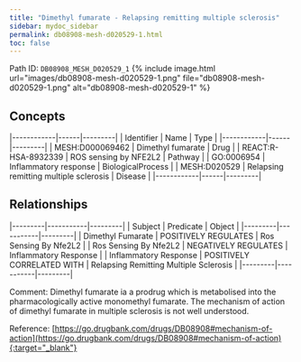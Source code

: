 ```yaml
---
title: "Dimethyl fumarate - Relapsing remitting multiple sclerosis"
sidebar: mydoc_sidebar
permalink: db08908-mesh-d020529-1.html
toc: false 
---
```



Path ID: `DB08908_MESH_D020529_1`
{% include image.html url="images/db08908-mesh-d020529-1.png" file="db08908-mesh-d020529-1.png" alt="db08908-mesh-d020529-1" %}

## Concepts

|------------|------|---------|
| Identifier | Name | Type    |
|------------|------|---------|
| MESH:D000069462 | Dimethyl fumarate | Drug |
| REACT:R-HSA-8932339 | ROS sensing by NFE2L2 | Pathway |
| GO:0006954 | Inflammatory response | BiologicalProcess |
| MESH:D020529 | Relapsing remitting multiple sclerosis | Disease |
|------------|------|---------|

## Relationships

|---------|-----------|---------|
| Subject | Predicate | Object  |
|---------|-----------|---------|
| Dimethyl Fumarate | POSITIVELY REGULATES | Ros Sensing By Nfe2L2 |
| Ros Sensing By Nfe2L2 | NEGATIVELY REGULATES | Inflammatory Response |
| Inflammatory Response | POSITIVELY CORRELATED WITH | Relapsing Remitting Multiple Sclerosis |
|---------|-----------|---------|

Comment: Dimethyl fumarate ia a prodrug which is metabolised into the pharmacologically active monomethyl fumarate. The mechanism of action of dimethyl fumarate in multiple sclerosis is not well understood.

Reference: [https://go.drugbank.com/drugs/DB08908#mechanism-of-action](https://go.drugbank.com/drugs/DB08908#mechanism-of-action){:target="_blank"}